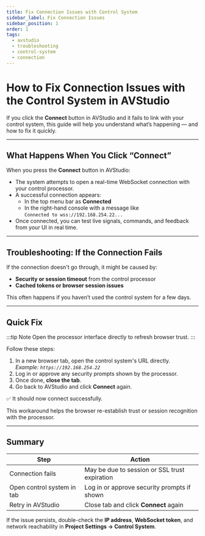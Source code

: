 ```yaml
---
title: Fix Connection Issues with Control System
sidebar_label: Fix Connection Issues
sidebar_position: 1
order: 1
tags:
  - avstudio
  - troubleshooting
  - control-system
  - connection
---
```


# How to Fix Connection Issues with the Control System in AVStudio

If you click the **Connect** button in AVStudio and it fails to link with your control system, this guide will help you understand what’s happening — and how to fix it quickly.

---

## What Happens When You Click “Connect”

When you press the **Connect** button in AVStudio:

- The system attempts to open a real-time WebSocket connection with your control processor.
- A successful connection appears:
  - In the top menu bar as **Connected**
  - In the right-hand console with a message like  
    `Connected to wss://192.168.254.22...`
- Once connected, you can test live signals, commands, and feedback from your UI in real time.

---

## Troubleshooting: If the Connection Fails

If the connection doesn't go through, it might be caused by:

- **Security or session timeout** from the control processor
- **Cached tokens or browser session issues**

This often happens if you haven’t used the control system for a few days.

---

## Quick Fix

:::tip Note
Open the processor interface directly to refresh browser trust.
:::

Follow these steps:

1. In a new browser tab, open the control system's URL directly.  
   *Example: `https://192.168.254.22`*
2. Log in or approve any security prompts shown by the processor.
3. Once done, **close the tab**.
4. Go back to AVStudio and click **Connect** again.

✅ It should now connect successfully.

This workaround helps the browser re-establish trust or session recognition with the processor.

---

## Summary

| Step                        | Action                                             |
|-----------------------------|----------------------------------------------------|
| Connection fails            | May be due to session or SSL trust expiration     |
| Open control system in tab  | Log in or approve security prompts if shown       |
| Retry in AVStudio           | Close tab and click **Connect** again             |

If the issue persists, double-check the **IP address**, **WebSocket token**, and network reachability in **Project Settings → Control System**.
